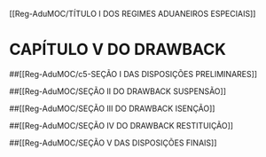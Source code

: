 [[Reg-AduMOC/TÍTULO I DOS REGIMES ADUANEIROS ESPECIAIS]]

# CAPÍTULO V DO DRAWBACK
##[[Reg-AduMOC/c5-SEÇÃO I DAS DISPOSIÇÕES PRELIMINARES]]

##[[Reg-AduMOC/SEÇÃO II DO DRAWBACK SUSPENSÃO]]

##[[Reg-AduMOC/SEÇÃO III DO DRAWBACK ISENÇÃO]]

##[[Reg-AduMOC/SEÇÃO IV DO DRAWBACK RESTITUIÇÃO]]

##[[Reg-AduMOC/SEÇÃO V DAS DISPOSIÇÕES FINAIS]]